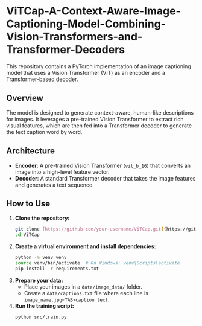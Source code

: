 # ViTCap-A-Context-Aware-Image-Captioning-Model-Combining-Vision-Transformers-and-Transformer-Decoders

This repository contains a PyTorch implementation of an image captioning model that uses a Vision Transformer (ViT) as an encoder and a Transformer-based decoder.

## Overview

The model is designed to generate context-aware, human-like descriptions for images. It leverages a pre-trained Vision Transformer to extract rich visual features, which are then fed into a Transformer decoder to generate the text caption word by word.

## Architecture
* **Encoder**: A pre-trained Vision Transformer (`vit_b_16`) that converts an image into a high-level feature vector.
* **Decoder**: A standard Transformer decoder that takes the image features and generates a text sequence.

## How to Use

1.  **Clone the repository:**
    ```bash
    git clone [https://github.com/your-username/ViTCap.git](https://github.com/your-username/ViTCap.git)
    cd ViTCap
    ```
2.  **Create a virtual environment and install dependencies:**
    ```bash
    python -m venv venv
    source venv/bin/activate  # On Windows: venv\Scripts\activate
    pip install -r requirements.txt
    ```
3.  **Prepare your data:**
    * Place your images in a `data/image_data/` folder.
    * Create a `data/captions.txt` file where each line is `image_name.jpg<TAB>caption text`.
4.  **Run the training script:**
    ```bash
    python src/train.py
    ```
